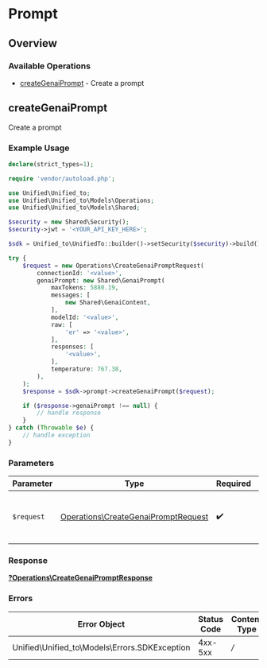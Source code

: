 # Prompt

## Overview

### Available Operations

* [createGenaiPrompt](#creategenaiprompt) - Create a prompt

## createGenaiPrompt

Create a prompt

### Example Usage

```php
declare(strict_types=1);

require 'vendor/autoload.php';

use Unified\Unified_to;
use Unified\Unified_to\Models\Operations;
use Unified\Unified_to\Models\Shared;

$security = new Shared\Security();
$security->jwt = '<YOUR_API_KEY_HERE>';

$sdk = Unified_to\UnifiedTo::builder()->setSecurity($security)->build();

try {
    $request = new Operations\CreateGenaiPromptRequest(
        connectionId: '<value>',
        genaiPrompt: new Shared\GenaiPrompt(
            maxTokens: 5880.19,
            messages: [
                new Shared\GenaiContent,
            ],
            modelId: '<value>',
            raw: [
                'er' => '<value>',
            ],
            responses: [
                '<value>',
            ],
            temperature: 767.38,
        ),
    );
    $response = $sdk->prompt->createGenaiPrompt($request);

    if ($response->genaiPrompt !== null) {
        // handle response
    }
} catch (Throwable $e) {
    // handle exception
}
```

### Parameters

| Parameter                                                                                  | Type                                                                                       | Required                                                                                   | Description                                                                                |
| ------------------------------------------------------------------------------------------ | ------------------------------------------------------------------------------------------ | ------------------------------------------------------------------------------------------ | ------------------------------------------------------------------------------------------ |
| `$request`                                                                                 | [Operations\CreateGenaiPromptRequest](../../Models/Operations/CreateGenaiPromptRequest.md) | :heavy_check_mark:                                                                         | The request object to use for the request.                                                 |

### Response

**[?Operations\CreateGenaiPromptResponse](../../Models/Operations/CreateGenaiPromptResponse.md)**

### Errors

| Error Object                                  | Status Code                                   | Content Type                                  |
| --------------------------------------------- | --------------------------------------------- | --------------------------------------------- |
| Unified\Unified_to\Models\Errors.SDKException | 4xx-5xx                                       | */*                                           |
